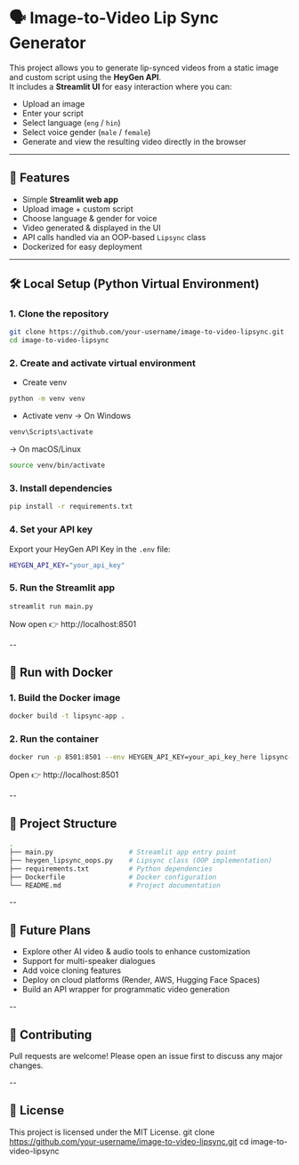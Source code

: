 # 🗣️ Image-to-Video Lip Sync Generator

This project allows you to generate lip-synced videos from a static image and custom script using the **HeyGen API**.  
It includes a **Streamlit UI** for easy interaction where you can:

- Upload an image
- Enter your script
- Select language (`eng` / `hin`)
- Select voice gender (`male` / `female`)
- Generate and view the resulting video directly in the browser

---

## 🚀 Features
- Simple **Streamlit web app**
- Upload image + custom script
- Choose language & gender for voice
- Video generated & displayed in the UI
- API calls handled via an OOP-based `Lipsync` class
- Dockerized for easy deployment

---

## 🛠️ Local Setup (Python Virtual Environment)

### 1. Clone the repository
```bash
git clone https://github.com/your-username/image-to-video-lipsync.git
cd image-to-video-lipsync
```

### 2. Create and activate virtual environment
- Create venv
```bash
python -m venv venv
```

- Activate venv
-> On Windows
```bash
venv\Scripts\activate
```
-> On macOS/Linux
```bash
source venv/bin/activate
```

### 3. Install dependencies
```bash
pip install -r requirements.txt
```

### 4. Set your API key
Export your HeyGen API Key in the `.env` file:
```bash
HEYGEN_API_KEY="your_api_key"
```

### 5. Run the Streamlit app
```bash
streamlit run main.py
```
Now open 👉 http://localhost:8501

--

## 🐳 Run with Docker

### 1. Build the Docker image
```bash
docker build -t lipsync-app .
```

### 2. Run the container
```bash
docker run -p 8501:8501 --env HEYGEN_API_KEY=your_api_key_here lipsync-app
```
Open 👉 http://localhost:8501

--

## 📂 Project Structure
```bash
.
├── main.py                   # Streamlit app entry point
├── heygen_lipsync_oops.py    # Lipsync class (OOP implementation)
├── requirements.txt          # Python dependencies
├── Dockerfile                # Docker configuration
└── README.md                 # Project documentation
```

--

## 🔮 Future Plans
- Explore other AI video & audio tools to enhance customization
- Support for multi-speaker dialogues
- Add voice cloning features
- Deploy on cloud platforms (Render, AWS, Hugging Face Spaces)
- Build an API wrapper for programmatic video generation

--

## 🤝 Contributing
Pull requests are welcome! Please open an issue first to discuss any major changes.

--

## 📜 License
This project is licensed under the MIT License.
git clone https://github.com/your-username/image-to-video-lipsync.git
cd image-to-video-lipsync
